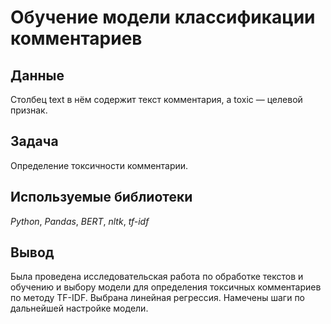 # Обучение модели классификации комментариев


## Данные

Столбец text в нём содержит текст комментария, а toxic — целевой признак.

## Задача

Определение токсичности комментарии.

## Используемые библиотеки
*Python*, *Pandas*, *BERT*, *nltk*, *tf-idf*

## Вывод

Была проведена исследовательская работа по обработке текстов и обучению и выбору модели для определения токсичных комментариев по методу TF-IDF. Выбрана линейная регрессия. Намечены шаги по дальнейшей настройке модели.